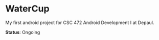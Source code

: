 # WaterCup

My first android project for CSC 472 Android Development I at Depaul.

<b>Status</b>: Ongoing

